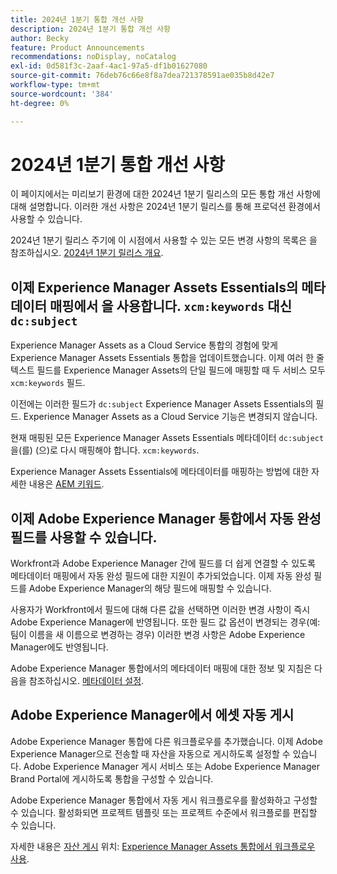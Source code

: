 ```yaml
---
title: 2024년 1분기 통합 개선 사항
description: 2024년 1분기 통합 개선 사항
author: Becky
feature: Product Announcements
recommendations: noDisplay, noCatalog
exl-id: 0d581f3c-2aaf-4ac1-97a5-df1b01627080
source-git-commit: 76deb76c66e8f8a7dea721378591ae035b8d42e7
workflow-type: tm+mt
source-wordcount: '384'
ht-degree: 0%

---
```


# 2024년 1분기 통합 개선 사항

이 페이지에서는 미리보기 환경에 대한 2024년 1분기 릴리스의 모든 통합 개선 사항에 대해 설명합니다. 이러한 개선 사항은 2024년 1분기 릴리스를 통해 프로덕션 환경에서 사용할 수 있습니다.

2024년 1분기 릴리스 주기에 이 시점에서 사용할 수 있는 모든 변경 사항의 목록은 을 참조하십시오. [2024년 1분기 릴리스 개요](/help/quicksilver/product-announcements/product-releases/24-q1-release-activity/24-q1-release-overview.md).

## 이제 Experience Manager Assets Essentials의 메타데이터 매핑에서 을 사용합니다. `xcm:keywords` 대신 `dc:subject`

Experience Manager Assets as a Cloud Service 통합의 경험에 맞게 Experience Manager Assets Essentials 통합을 업데이트했습니다. 이제 여러 한 줄 텍스트 필드를 Experience Manager Assets의 단일 필드에 매핑할 때 두 서비스 모두 `xcm:keywords` 필드.

이전에는 이러한 필드가 `dc:subject` Experience Manager Assets Essentials의 필드. Experience Manager Assets as a Cloud Service 기능은 변경되지 않습니다.

현재 매핑된 모든 Experience Manager Assets Essentials 메타데이터 `dc:subject` 을(를) (으)로 다시 매핑해야 합니다. `xcm:keywords`.

Experience Manager Assets Essentials에 메타데이터를 매핑하는 방법에 대한 자세한 내용은 [AEM 키워드](/help/quicksilver/documents/adobe-workfront-for-experience-manager-assets-essentials/setup-asset-essentials.md#aem-keyword).

## 이제 Adobe Experience Manager 통합에서 자동 완성 필드를 사용할 수 있습니다.

Workfront과 Adobe Experience Manager 간에 필드를 더 쉽게 연결할 수 있도록 메타데이터 매핑에서 자동 완성 필드에 대한 지원이 추가되었습니다. 이제 자동 완성 필드를 Adobe Experience Manager의 해당 필드에 매핑할 수 있습니다.

사용자가 Workfront에서 필드에 대해 다른 값을 선택하면 이러한 변경 사항이 즉시 Adobe Experience Manager에 반영됩니다. 또한 필드 값 옵션이 변경되는 경우(예: 팀이 이름을 새 이름으로 변경하는 경우) 이러한 변경 사항은 Adobe Experience Manager에도 반영됩니다.

Adobe Experience Manager 통합에서의 메타데이터 매핑에 대한 정보 및 지침은 다음을 참조하십시오. [메타데이터 설정](/help/quicksilver/administration-and-setup/configure-integrations/configure-aacs-integration.md#set-up-metadata-optional).

## Adobe Experience Manager에서 에셋 자동 게시

Adobe Experience Manager 통합에 다른 워크플로우를 추가했습니다. 이제 Adobe Experience Manager으로 전송할 때 자산을 자동으로 게시하도록 설정할 수 있습니다. Adobe Experience Manager 게시 서비스 또는 Adobe Experience Manager Brand Portal에 게시하도록 통합을 구성할 수 있습니다.

Adobe Experience Manager 통합에서 자동 게시 워크플로우를 활성화하고 구성할 수 있습니다. 활성화되면 프로젝트 템플릿 또는 프로젝트 수준에서 워크플로를 편집할 수 있습니다.

자세한 내용은 [자산 게시](/help/quicksilver/documents/adobe-workfront-for-experience-manager-assets-essentials/use-aem-workflows.md#publishing-assets) 위치: [Experience Manager Assets 통합에서 워크플로우 사용](/help/quicksilver/documents/adobe-workfront-for-experience-manager-assets-essentials/use-aem-workflows.md).
